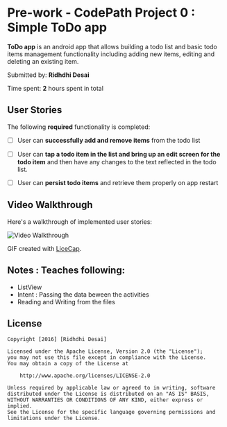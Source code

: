 # Pre-work - CodePath Project 0 : Simple ToDo app

**ToDo app** is an android app that allows building a todo list and basic todo items management functionality including adding new items, editing and deleting an existing item.

Submitted by: **Ridhdhi Desai**

Time spent: **2** hours spent in total

## User Stories

The following **required** functionality is completed:

* [ ] User can **successfully add and remove items** from the todo list
* [ ] User can **tap a todo item in the list and bring up an edit screen for the todo item** and then have any changes to the text reflected in the todo list.
* [ ] User can **persist todo items** and retrieve them properly on app restart


## Video Walkthrough 

Here's a walkthrough of implemented user stories:

<img src='http://imgur.com/Jtrgtua' title='Video Walkthrough' width='' alt='Video Walkthrough' />

GIF created with [LiceCap](http://www.cockos.com/licecap/).

## Notes : Teaches following:

* ListView
* Intent : Passing the data beween the activities
* Reading and Writing from the files


## License

    Copyright [2016] [Ridhdhi Desai]

    Licensed under the Apache License, Version 2.0 (the "License");
    you may not use this file except in compliance with the License.
    You may obtain a copy of the License at

        http://www.apache.org/licenses/LICENSE-2.0

    Unless required by applicable law or agreed to in writing, software
    distributed under the License is distributed on an "AS IS" BASIS,
    WITHOUT WARRANTIES OR CONDITIONS OF ANY KIND, either express or implied.
    See the License for the specific language governing permissions and
    limitations under the License.
